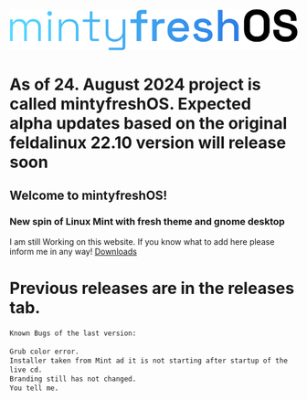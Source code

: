 ![meOS logo](image.png)
<span style="font-family: 'MiSans Latin VF';">

# **As of 24. August 2024 project is called mintyfreshOS. Expected alpha updates based on the original feldalinux 22.10 version will release soon**

## Welcome to mintyfreshOS!
### New spin of Linux Mint with fresh theme and gnome desktop
    
I am still Working on this website. If you know what to add here please inform me in any way!
[Downloads](https://jakubkruziko.github.io/mintyfreshOS/download/download.html)


# Previous releases are in the releases tab. 
    Known Bugs of the last version:

    Grub color error.
    Installer taken from Mint ad it is not starting after startup of the live cd.
    Branding still has not changed.
    You tell me.
</span>
